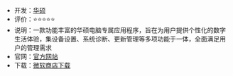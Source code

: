 - 开发：[华硕](https://w3.asus.com.cn/)
- 评价：⭐⭐⭐⭐⭐
- 说明：一款功能丰富的华硕电脑专属应用程序，旨在为用户提供个性化的数字生活体验，集设备设置、系统诊断、更新管理等多项功能于一体，全面满足用户的管理需求
- 官网：[官方网站](https://www.asus.com.cn/support/myasus-deeplink/)
- 下载：[微软商店下载](https://apps.microsoft.com/detail/9n7r5s6b0zzh?source=lp&activetab=pivot%3Aoverviewtab&hl=en-us&gl=US)